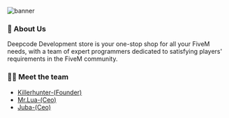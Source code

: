 ![banner](https://media.discordapp.net/attachments/1000941171373248612/1177419822259261460/Banner.png)

### 👋 About Us
Deepcode Development store is your one-stop shop for all your FiveM needs, with a team of expert programmers dedicated to satisfying players' requirements in the FiveM community.

### 👨‍💻 Meet the team

- <a href="https://khdevs.com/">Killerhunter-(Founder)</a>
- <a href="https://khdevs.com/">Mr.Lua-(Ceo)</a>
- <a href="https://github.com/jubs1114">Juba-(Ceo)</a>
